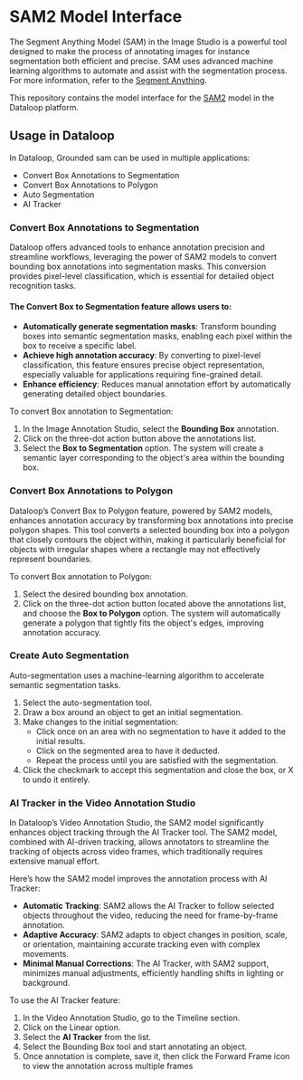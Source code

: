 # SAM2 Model Interface

The Segment Anything Model (SAM) in the Image Studio is a powerful tool designed to make the process of annotating images for instance segmentation both efficient and precise. SAM uses advanced machine learning algorithms to automate and assist with the segmentation process. For more information, refer to the [Segment Anything](https://segment-anything.com/). 

This repository contains the model interface for
the [SAM2](https://github.com/facebookresearch/sam2) model in the Dataloop platform.

## Usage in Dataloop

In Dataloop, Grounded sam can be used in multiple applications:

* Convert Box Annotations to Segmentation
* Convert Box Annotations to Polygon
* Auto Segmentation
* AI Tracker

### Convert Box Annotations to Segmentation

Dataloop offers advanced tools to enhance annotation precision and streamline workflows, leveraging the power of SAM2 models to convert bounding box annotations into segmentation masks. This conversion provides pixel-level classification, which is essential for detailed object recognition tasks.

#### The Convert Box to Segmentation feature allows users to:

- **Automatically generate segmentation masks**: Transform bounding boxes into semantic segmentation masks, enabling each pixel within the box to receive a specific label.
- **Achieve high annotation accuracy**: By converting to pixel-level classification, this feature ensures precise object representation, especially valuable for applications requiring fine-grained detail.
- **Enhance efficiency**: Reduces manual annotation effort by automatically generating detailed object boundaries.

To convert Box annotation to Segmentation:

1. In the Image Annotation Studio, select the **Bounding Box** annotation.
2. Click on the three-dot action button above the annotations list.
3. Select the **Box to Segmentation** option. The system will create a semantic layer corresponding to the object's area within the bounding box. 


### Convert Box Annotations to Polygon

Dataloop’s Convert Box to Polygon feature, powered by SAM2 models, enhances annotation accuracy by transforming box annotations into precise polygon shapes. This tool converts a selected bounding box into a polygon that closely contours the object within, making it particularly beneficial for objects with irregular shapes where a rectangle may not effectively represent boundaries. 

To convert Box annotation to Polygon:

 1. Select the desired bounding box annotation.
 2. Click on the three-dot action button located above the annotations list, and choose the **Box to Polygon** option. The system will automatically generate a polygon that tightly fits the object's edges, improving annotation accuracy.


### Create Auto Segmentation

Auto-segmentation uses a machine-learning algorithm to accelerate semantic segmentation tasks.

1. Select the auto-segmentation tool.
2. Draw a box around an object to get an initial segmentation.
3. Make changes to the initial segmentation:
    - Click once on an area with no segmentation to have it added to the initial results.
    - Click on the segmented area to have it deducted.
    - Repeat the process until you are satisfied with the segmentation.
4. Click the checkmark to accept this segmentation and close the box, or X to undo it entirely.


### AI Tracker in the Video Annotation Studio

In Dataloop’s Video Annotation Studio, the SAM2 model significantly enhances object tracking through the AI Tracker tool. The SAM2 model, combined with AI-driven tracking, allows annotators to streamline the tracking of objects across video frames, which traditionally requires extensive manual effort.

Here’s how the SAM2 model improves the annotation process with AI Tracker:

- **Automatic Tracking**: SAM2 allows the AI Tracker to follow selected objects throughout the video, reducing the need for frame-by-frame annotation.
- **Adaptive Accuracy**: SAM2 adapts to object changes in position, scale, or orientation, maintaining accurate tracking even with complex movements.
- **Minimal Manual Corrections**: The AI Tracker, with SAM2 support, minimizes manual adjustments, efficiently handling shifts in lighting or background.

To use the AI Tracker feature:

1. In the Video Annotation Studio, go to the Timeline section.
2. Click on the Linear option.
3. Select the **AI Tracker** from the list.
4. Select the Bounding Box tool and start annotating an object.
5. Once annotation is complete, save it, then click the Forward Frame icon to view the annotation across multiple frames
